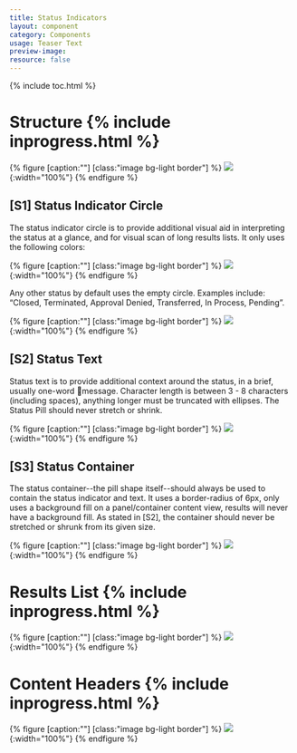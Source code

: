 ```yaml
---
title: Status Indicators
layout: component
category: Components
usage: Teaser Text
preview-image:
resource: false
---
```


{% include toc.html %}

# Structure {% include inprogress.html %}

{% figure [caption:""] [class:"image bg-light border"] %}
![](http://c1ee333499ed5f44e56a-fa12562cfe810d69bedcc36a0ac289ef.r55.cf1.rackcdn.com/img/components/status-indicators-structure.svg){:width="100%"}
{% endfigure %}

## [S1] Status Indicator Circle

The status indicator circle is to provide additional visual aid in interpreting
the status at a glance, and for visual scan of long results lists. It only uses
the following colors:

{% figure [caption:""] [class:"image bg-light border"] %}
![](http://c1ee333499ed5f44e56a-fa12562cfe810d69bedcc36a0ac289ef.r55.cf1.rackcdn.com/img/components/status-indicators-circle.svg){:width="100%"}
{% endfigure %}

Any other status by default uses the empty circle. Examples include: “Closed,
Terminated, Approval Denied, Transferred, In Process, Pending”.

{% figure [caption:""] [class:"image bg-light border"] %}
![](http://c1ee333499ed5f44e56a-fa12562cfe810d69bedcc36a0ac289ef.r55.cf1.rackcdn.com/img/components/status-indicators-circle-null.svg){:width="100%"}
{% endfigure %}

## [S2] Status Text

Status text is to provide additional context around the status, in a brief,
usually one-word message. Character length is between 3 - 8 characters
(including spaces), anything longer must be truncated with ellipses. The Status
Pill should never stretch or shrink.

{% figure [caption:""] [class:"image bg-light border"] %}
![](http://c1ee333499ed5f44e56a-fa12562cfe810d69bedcc36a0ac289ef.r55.cf1.rackcdn.com/img/components/status-indicators-text.svg){:width="100%"}
{% endfigure %}

## [S3] Status Container

The status container--the pill shape itself--should always be used to contain
the status indicator and text. It uses a border-radius of 6px, only uses a
background fill on a panel/container content view, results will never have a
background fill. As stated in [S2], the container should never be stretched or
shrunk from its given size.

{% figure [caption:""] [class:"image bg-light border"] %}
![](http://c1ee333499ed5f44e56a-fa12562cfe810d69bedcc36a0ac289ef.r55.cf1.rackcdn.com/img/components/status-indicators-container.svg){:width="100%"}
{% endfigure %}

# Results List {% include inprogress.html %}

{% figure [caption:""] [class:"image bg-light border"] %}
![](http://c1ee333499ed5f44e56a-fa12562cfe810d69bedcc36a0ac289ef.r55.cf1.rackcdn.com/img/components/status-indicators-results-list.svg){:width="100%"}
{% endfigure %}

# Content Headers {% include inprogress.html %}

{% figure [caption:""] [class:"image bg-light border"] %}
![](http://c1ee333499ed5f44e56a-fa12562cfe810d69bedcc36a0ac289ef.r55.cf1.rackcdn.com/img/components/status-indicators-content-headers.svg){:width="100%"}
{% endfigure %}
